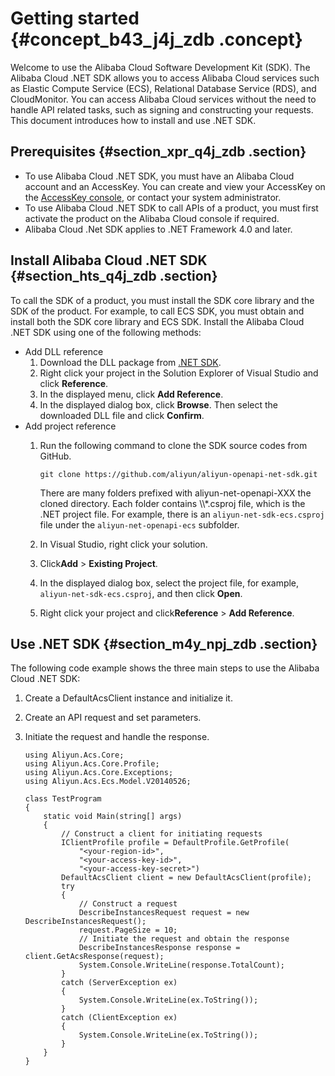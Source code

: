# Getting started {#concept_b43_j4j_zdb .concept}

Welcome to use the Alibaba Cloud Software Development Kit \(SDK\). The Alibaba Cloud .NET SDK allows you to access Alibaba Cloud services such as Elastic Compute Service \(ECS\), Relational Database Service \(RDS\), and CloudMonitor. You can access Alibaba Cloud services without the need to handle API related tasks, such as signing and constructing your requests. This document introduces how to install and use .NET SDK.

## Prerequisites {#section_xpr_q4j_zdb .section}

-   To use Alibaba Cloud .NET SDK, you must have an Alibaba Cloud account and an AccessKey. You can create and view your AccessKey on the [AccessKey console](https://usercenter.console.aliyun.com/?spm=5176.doc52740.2.3.QKZk8w#/manage/ak), or contact your system administrator.
-   To use Alibaba Cloud .NET SDK to call APIs of a product, you must first activate the product on the Alibaba Cloud console if required.
-   Alibaba Cloud .Net SDK applies to .NET Framework 4.0 and later.

## Install Alibaba Cloud .NET SDK {#section_hts_q4j_zdb .section}

To call the SDK of a product, you must install the SDK core library and the SDK of the product. For example, to call ECS SDK, you must obtain and install both the SDK core library and ECS SDK. Install the Alibaba Cloud .NET SDK using one of the following methods:

-   Add DLL reference
    1.  Download the DLL package from [.NET SDK](https://develop.aliyun.com/tools/sdk#/dotnet).
    2.  Right click your project in the Solution Explorer of Visual Studio and click **Reference**.
    3.  In the displayed menu, click **Add Reference**.
    4.  In the displayed dialog box, click **Browse**. Then select the downloaded DLL file and click **Confirm**.
-   Add project reference
    1.  Run the following command to clone the SDK source codes from GitHub.

        ```
        git clone https://github.com/aliyun/aliyun-openapi-net-sdk.git
        ```

        There are many folders prefixed with aliyun-net-openapi-XXX the cloned directory. Each folder contains \\\\\*.csproj file, which is the .NET project file. For example, there is an `aliyun-net-sdk-ecs.csproj` file under the `aliyun-net-openapi-ecs` subfolder.

    2.  In Visual Studio, right click your solution.
    3.  Click**Add** \> **Existing Project**.
    4.  In the displayed dialog box, select the project file, for example, `aliyun-net-sdk-ecs.csproj`, and then click **Open**.
    5.  Right click your project and click**Reference** \> **Add Reference**.

## Use .NET SDK {#section_m4y_npj_zdb .section}

The following code example shows the three main steps to use the Alibaba Cloud .NET SDK:

1.  Create a DefaultAcsClient instance and initialize it.
2.  Create an API request and set parameters.
3.  Initiate the request and handle the response.

    ```
    using Aliyun.Acs.Core;
    using Aliyun.Acs.Core.Profile;
    using Aliyun.Acs.Core.Exceptions;
    using Aliyun.Acs.Ecs.Model.V20140526;
    
    class TestProgram
    {
        static void Main(string[] args)
        {
            // Construct a client for initiating requests
            IClientProfile profile = DefaultProfile.GetProfile(
                "<your-region-id>",
                "<your-access-key-id>",
                "<your-access-key-secret>")
            DefaultAcsClient client = new DefaultAcsClient(profile);
            try
            {
                // Construct a request
                DescribeInstancesRequest request = new DescribeInstancesRequest();
                request.PageSize = 10;
                // Initiate the request and obtain the response
                DescribeInstancesResponse response = client.GetAcsResponse(request);
                System.Console.WriteLine(response.TotalCount);
            }
            catch (ServerException ex)
            {
                System.Console.WriteLine(ex.ToString());
            }
            catch (ClientException ex)
            {
                System.Console.WriteLine(ex.ToString());
            }
        }
    }
    ```


